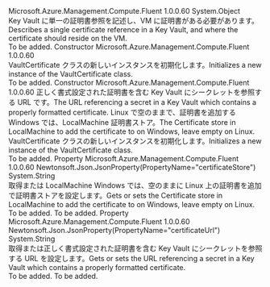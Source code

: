 <Type Name="VaultCertificate" FullName="Microsoft.Azure.Management.Compute.Fluent.Models.VaultCertificate">
  <TypeSignature Language="C#" Value="public class VaultCertificate" />
  <TypeSignature Language="ILAsm" Value=".class public auto ansi beforefieldinit VaultCertificate extends System.Object" />
  <TypeSignature Language="DocId" Value="T:Microsoft.Azure.Management.Compute.Fluent.Models.VaultCertificate" />
  <TypeSignature Language="VB.NET" Value="Public Class VaultCertificate" />
  <TypeSignature Language="F#" Value="type VaultCertificate = class" />
  <AssemblyInfo>
    <AssemblyName>Microsoft.Azure.Management.Compute.Fluent</AssemblyName>
    <AssemblyVersion>1.0.0.60</AssemblyVersion>
  </AssemblyInfo>
  <Base>
    <BaseTypeName>System.Object</BaseTypeName>
  </Base>
  <Interfaces />
  <Docs>
    <summary>
            <span data-ttu-id="96a4a-101">Key Vault に単一の証明書参照を記述し、VM に証明書がある必要があります。</span><span class="sxs-lookup"><span data-stu-id="96a4a-101">Describes a single certificate reference in a Key Vault, and where the certificate should reside on the VM.</span></span>
            </summary>
    <remarks>To be added.</remarks>
  </Docs>
  <Members>
    <Member MemberName=".ctor">
      <MemberSignature Language="C#" Value="public VaultCertificate ();" />
      <MemberSignature Language="ILAsm" Value=".method public hidebysig specialname rtspecialname instance void .ctor() cil managed" />
      <MemberSignature Language="DocId" Value="M:Microsoft.Azure.Management.Compute.Fluent.Models.VaultCertificate.#ctor" />
      <MemberSignature Language="VB.NET" Value="Public Sub New ()" />
      <MemberType>Constructor</MemberType>
      <AssemblyInfo>
        <AssemblyName>Microsoft.Azure.Management.Compute.Fluent</AssemblyName>
        <AssemblyVersion>1.0.0.60</AssemblyVersion>
      </AssemblyInfo>
      <Parameters />
      <Docs>
        <summary>
            <span data-ttu-id="96a4a-102">VaultCertificate クラスの新しいインスタンスを初期化します。</span><span class="sxs-lookup"><span data-stu-id="96a4a-102">Initializes a new instance of the VaultCertificate class.</span></span>
            </summary>
        <remarks>To be added.</remarks>
      </Docs>
    </Member>
    <Member MemberName=".ctor">
      <MemberSignature Language="C#" Value="public VaultCertificate (string certificateUrl = null, string certificateStore = null);" />
      <MemberSignature Language="ILAsm" Value=".method public hidebysig specialname rtspecialname instance void .ctor(string certificateUrl, string certificateStore) cil managed" />
      <MemberSignature Language="DocId" Value="M:Microsoft.Azure.Management.Compute.Fluent.Models.VaultCertificate.#ctor(System.String,System.String)" />
      <MemberSignature Language="VB.NET" Value="Public Sub New (Optional certificateUrl As String = null, Optional certificateStore As String = null)" />
      <MemberSignature Language="F#" Value="new Microsoft.Azure.Management.Compute.Fluent.Models.VaultCertificate : string * string -&gt; Microsoft.Azure.Management.Compute.Fluent.Models.VaultCertificate" Usage="new Microsoft.Azure.Management.Compute.Fluent.Models.VaultCertificate (certificateUrl, certificateStore)" />
      <MemberType>Constructor</MemberType>
      <AssemblyInfo>
        <AssemblyName>Microsoft.Azure.Management.Compute.Fluent</AssemblyName>
        <AssemblyVersion>1.0.0.60</AssemblyVersion>
      </AssemblyInfo>
      <Parameters>
        <Parameter Name="certificateUrl" Type="System.String" />
        <Parameter Name="certificateStore" Type="System.String" />
      </Parameters>
      <Docs>
        <param name="certificateUrl"><span data-ttu-id="96a4a-103">正しく書式設定された証明書を含む Key Vault にシークレットを参照する URL です。</span><span class="sxs-lookup"><span data-stu-id="96a4a-103">The URL referencing a secret in a Key Vault which contains a properly formatted certificate.</span></span></param>
        <param name="certificateStore"><span data-ttu-id="96a4a-104">Linux で空のままで、証明書を追加する Windows では、LocalMachine 証明書ストア。</span><span class="sxs-lookup"><span data-stu-id="96a4a-104">The Certificate store in LocalMachine to add the certificate to on Windows, leave empty on Linux.</span></span></param>
        <summary>
            <span data-ttu-id="96a4a-105">VaultCertificate クラスの新しいインスタンスを初期化します。</span><span class="sxs-lookup"><span data-stu-id="96a4a-105">Initializes a new instance of the VaultCertificate class.</span></span>
            </summary>
        <remarks>To be added.</remarks>
      </Docs>
    </Member>
    <Member MemberName="CertificateStore">
      <MemberSignature Language="C#" Value="public string CertificateStore { get; set; }" />
      <MemberSignature Language="ILAsm" Value=".property instance string CertificateStore" />
      <MemberSignature Language="DocId" Value="P:Microsoft.Azure.Management.Compute.Fluent.Models.VaultCertificate.CertificateStore" />
      <MemberSignature Language="VB.NET" Value="Public Property CertificateStore As String" />
      <MemberSignature Language="F#" Value="member this.CertificateStore : string with get, set" Usage="Microsoft.Azure.Management.Compute.Fluent.Models.VaultCertificate.CertificateStore" />
      <MemberType>Property</MemberType>
      <AssemblyInfo>
        <AssemblyName>Microsoft.Azure.Management.Compute.Fluent</AssemblyName>
        <AssemblyVersion>1.0.0.60</AssemblyVersion>
      </AssemblyInfo>
      <Attributes>
        <Attribute>
          <AttributeName>Newtonsoft.Json.JsonProperty(PropertyName="certificateStore")</AttributeName>
        </Attribute>
      </Attributes>
      <ReturnValue>
        <ReturnType>System.String</ReturnType>
      </ReturnValue>
      <Docs>
        <summary>
            <span data-ttu-id="96a4a-106">取得または LocalMachine Windows では、空のままに Linux 上の証明書を追加で証明書ストアを設定します。</span><span class="sxs-lookup"><span data-stu-id="96a4a-106">Gets or sets the Certificate store in LocalMachine to add the certificate to on Windows, leave empty on Linux.</span></span>
            </summary>
        <value>To be added.</value>
        <remarks>To be added.</remarks>
      </Docs>
    </Member>
    <Member MemberName="CertificateUrl">
      <MemberSignature Language="C#" Value="public string CertificateUrl { get; set; }" />
      <MemberSignature Language="ILAsm" Value=".property instance string CertificateUrl" />
      <MemberSignature Language="DocId" Value="P:Microsoft.Azure.Management.Compute.Fluent.Models.VaultCertificate.CertificateUrl" />
      <MemberSignature Language="VB.NET" Value="Public Property CertificateUrl As String" />
      <MemberSignature Language="F#" Value="member this.CertificateUrl : string with get, set" Usage="Microsoft.Azure.Management.Compute.Fluent.Models.VaultCertificate.CertificateUrl" />
      <MemberType>Property</MemberType>
      <AssemblyInfo>
        <AssemblyName>Microsoft.Azure.Management.Compute.Fluent</AssemblyName>
        <AssemblyVersion>1.0.0.60</AssemblyVersion>
      </AssemblyInfo>
      <Attributes>
        <Attribute>
          <AttributeName>Newtonsoft.Json.JsonProperty(PropertyName="certificateUrl")</AttributeName>
        </Attribute>
      </Attributes>
      <ReturnValue>
        <ReturnType>System.String</ReturnType>
      </ReturnValue>
      <Docs>
        <summary>
            <span data-ttu-id="96a4a-107">取得または正しく書式設定された証明書を含む Key Vault にシークレットを参照する URL を設定します。</span><span class="sxs-lookup"><span data-stu-id="96a4a-107">Gets or sets the URL referencing a secret in a Key Vault which contains a properly formatted certificate.</span></span>
            </summary>
        <value>To be added.</value>
        <remarks>To be added.</remarks>
      </Docs>
    </Member>
  </Members>
</Type>